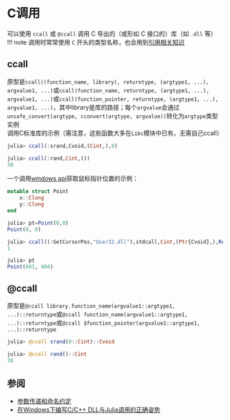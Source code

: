 # C调用
可以使用 `ccall` 或 `@ccall` 调用 C 导出的（或形如 C 接口的）库（如 `.dll` 等）
!!! note
	调用时常常使用 `C` 开头的类型名称，也会用到[引用相关知识](ref.md)

## ccall
原型是`ccall((function_name, library), returntype, (argtype1, ...), argvalue1, ...)`或`ccall(function_name, returntype, (argtype1, ...), argvalue1, ...)`或`ccall(function_pointer, returntype, (argtype1, ...), argvalue1, ...)`，其中library是库的路径；每个`argvalue`会通过`unsafe_convert(argtype, cconvert(argtype, argvalue))`转化为`argtype`类型实例\
调用C标准库的示例（需注意，这些函数大多在`Libc`模块中已有，无需自己ccall）
```jl
julia> ccall(:srand,Cvoid,(Cint,),0)

julia> ccall(:rand,Cint,())
38
```

一个调用[windows api](https://docs.microsoft.com/en-us/windows/win32/api/winuser/nf-winuser-getcursorpos)获取鼠标指针位置的示例：
```jl
mutable struct Point
	x::Clong
	y::Clong
end

julia> pt=Point(0,0)
Point(0, 0)

julia> ccall((:GetCursorPos,"User32.dll"),stdcall,Cint,(Ptr{Cvoid},),Ref(pt))
1

julia> pt
Point(681, 404)
```

## @ccall
原型是`@ccall library.function_name(argvalue1::argtype1, ...)::returntype`或`@ccall function_name(argvalue1::argtype1, ...)::returntype`或`@ccall $function_pointer(argvalue1::argtype1, ...)::returntype`
```jl
julia> @ccall srand(0::Cint)::Cvoid

julia> @ccall rand()::Cint
38
```

## 参阅
- [参数传递和命名约定](https://docs.microsoft.com/zh-cn/cpp/cpp/argument-passing-and-naming-conventions)
- [在Windows下编写C/C++ DLL与Julia调用的正确姿势](https://discourse.juliacn.com/t/topic/1657)
